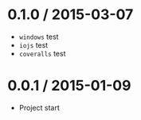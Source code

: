 0.1.0 / 2015-03-07
==================

  * `windows` test
  * `iojs` test
  * `coveralls` test

0.0.1 / 2015-01-09
==================

  * Project start
